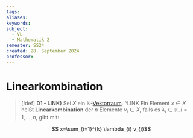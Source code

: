 ```yaml
---
tags: 
aliases: 
keywords: 
subject:
  - VL
  - Mathematik 2
semester: SS24
created: 28. September 2024
professor:
---
```

 

# Linearkombination

> [!def] **D1 - LINK)** Sei $X$ ein $\mathbb{K}$-[Vektorraum](Vektorraum.md). ^LINK
> Ein Element $x \in X$ heißt **Linearkombination** der $n$ Elemente $v_i \in X$, falls es $\lambda_i \in \mathbb{K}, i=1, \ldots, n$, gibt mit:
> 
$$ x=\sum_{i=1}^{k} \lambda_{i} v_{i}$$

